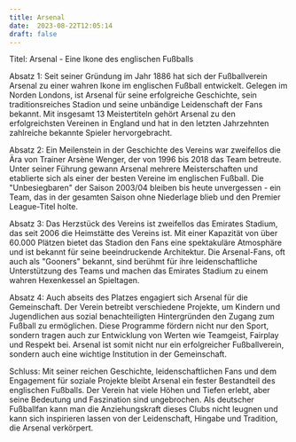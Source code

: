```yaml
---
title: Arsenal
date:  2023-08-22T12:05:14
draft: false
---
```


Titel: Arsenal - Eine Ikone des englischen Fußballs

Absatz 1: Seit seiner Gründung im Jahr 1886 hat sich der Fußballverein Arsenal zu einer wahren Ikone im englischen Fußball entwickelt. Gelegen im Norden Londons, ist Arsenal für seine erfolgreiche Geschichte, sein traditionsreiches Stadion und seine unbändige Leidenschaft der Fans bekannt. Mit insgesamt 13 Meistertiteln gehört Arsenal zu den erfolgreichsten Vereinen in England und hat in den letzten Jahrzehnten zahlreiche bekannte Spieler hervorgebracht.

Absatz 2: Ein Meilenstein in der Geschichte des Vereins war zweifellos die Ära von Trainer Arsène Wenger, der von 1996 bis 2018 das Team betreute. Unter seiner Führung gewann Arsenal mehrere Meisterschaften und etablierte sich als einer der besten Vereine im englischen Fußball. Die "Unbesiegbaren" der Saison 2003/04 bleiben bis heute unvergessen - ein Team, das in der gesamten Saison ohne Niederlage blieb und den Premier League-Titel holte.

Absatz 3: Das Herzstück des Vereins ist zweifellos das Emirates Stadium, das seit 2006 die Heimstätte des Vereins ist. Mit einer Kapazität von über 60.000 Plätzen bietet das Stadion den Fans eine spektakuläre Atmosphäre und ist bekannt für seine beeindruckende Architektur. Die Arsenal-Fans, oft auch als "Gooners" bekannt, sind berühmt für ihre leidenschaftliche Unterstützung des Teams und machen das Emirates Stadium zu einem wahren Hexenkessel an Spieltagen.

Absatz 4: Auch abseits des Platzes engagiert sich Arsenal für die Gemeinschaft. Der Verein betreibt verschiedene Projekte, um Kindern und Jugendlichen aus sozial benachteiligten Hintergründen den Zugang zum Fußball zu ermöglichen. Diese Programme fördern nicht nur den Sport, sondern tragen auch zur Entwicklung von Werten wie Teamgeist, Fairplay und Respekt bei. Arsenal ist somit nicht nur ein erfolgreicher Fußballverein, sondern auch eine wichtige Institution in der Gemeinschaft.

Schluss: Mit seiner reichen Geschichte, leidenschaftlichen Fans und dem Engagement für soziale Projekte bleibt Arsenal ein fester Bestandteil des englischen Fußballs. Der Verein hat viele Höhen und Tiefen erlebt, aber seine Bedeutung und Faszination sind ungebrochen. Als deutscher Fußballfan kann man die Anziehungskraft dieses Clubs nicht leugnen und kann sich inspirieren lassen von der Leidenschaft, Hingabe und Tradition, die Arsenal verkörpert.